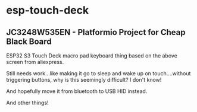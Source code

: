 # esp-touch-deck
## JC3248W535EN - Platformio Project for Cheap Black Board

ESP32 S3 Touch Deck macro pad keyboard thing based on the above screen from aliexpress.

Still needs work...like making it go to sleep and wake up on touch....without triggering buttons, why is this seemingly difficult? I don't know!

And hopefully move it from bluetooth to USB HID instead.

And other things!
